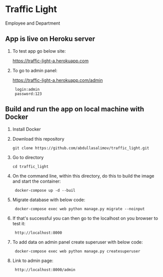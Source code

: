 # Traffic Light
Employee and Department

## App is live on Heroku server

1. To test app go below site:

    https://traffic-light-a.herokuapp.com

2. To go to admin panel:

    https://traffic-light-a.herokuapp.com/admin

        login:admin
        password:123


## Build and run the app on local machine with Docker

1. Install Docker

2. Download this repository
    ```
    git clone https://github.com/abdullasalimov/traffic_light.git
    ```
3. Go to directory
    ```
    cd traffic_light
    ```

6. On the command line, within this directory, do this to build the image and start the container:

        docker-compose up -d --buil

7. Migrate database with below code:

        docker-compose exec web python manage.py migrate --noinput

7. If that's successful you can then go to the localhost on you browser to test it:

        http://localhost:8000

8. To add data on admin panel create superuser with below code:

        docker-compose exec web python manage.py createsuperuser

9. Link to admin page:

        http://localhost:8000/admin

